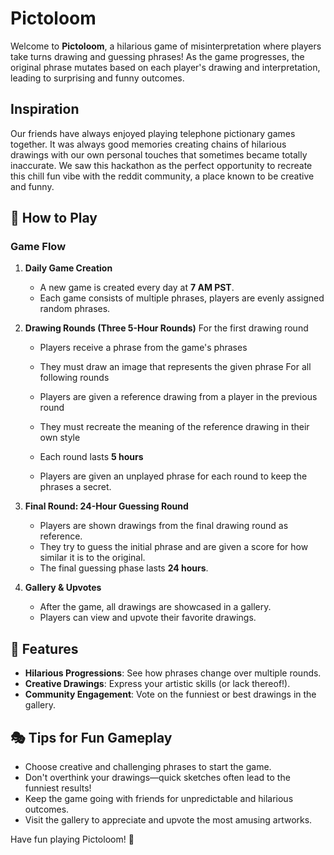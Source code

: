 # Pictoloom

Welcome to **Pictoloom**, a hilarious game of misinterpretation where players take turns drawing and guessing phrases! As the game progresses, the original phrase mutates based on each player's drawing and interpretation, leading to surprising and funny outcomes.

## Inspiration

Our friends have always enjoyed playing telephone pictionary games together. It was always good memories creating chains of hilarious drawings with our own personal touches that sometimes became totally inaccurate. We saw this hackathon as the perfect opportunity to recreate this chill fun vibe with the reddit community, a place known to be creative and funny.

## 📜 How to Play

### Game Flow

1. **Daily Game Creation**
   - A new game is created every day at **7 AM PST**.
   - Each game consists of multiple phrases, players are evenly assigned random phrases.
2. **Drawing Rounds (Three 5-Hour Rounds)**
   For the first drawing round

   - Players receive a phrase from the game's phrases
   - They must draw an image that represents the given phrase
     For all following rounds
   - Players are given a reference drawing from a player in the previous round
   - They must recreate the meaning of the reference drawing in their own style

   - Each round lasts **5 hours**
   - Players are given an unplayed phrase for each round to keep the phrases a secret.

3. **Final Round: 24-Hour Guessing Round**

   - Players are shown drawings from the final drawing round as reference.
   - They try to guess the initial phrase and are given a score for how similar it is to the original.
   - The final guessing phase lasts **24 hours**.

4. **Gallery & Upvotes**

   - After the game, all drawings are showcased in a gallery.
   - Players can view and upvote their favorite drawings.

## 🎨 Features

- **Hilarious Progressions**: See how phrases change over multiple rounds.
- **Creative Drawings**: Express your artistic skills (or lack thereof!).
- **Community Engagement**: Vote on the funniest or best drawings in the gallery.

## 🎭 Tips for Fun Gameplay

- Choose creative and challenging phrases to start the game.
- Don't overthink your drawings—quick sketches often lead to the funniest results!
- Keep the game going with friends for unpredictable and hilarious outcomes.
- Visit the gallery to appreciate and upvote the most amusing artworks.

Have fun playing Pictoloom! 🎉
